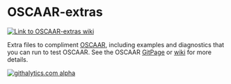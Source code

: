 OSCAAR-extras
=============

[![Link to OSCAAR-extras wiki](http://www.astro.umd.edu/~bmorris3/oscaar/extrasReadme.png)](https://github.com/OSCAAR/OSCAAR-extras/wiki)




Extra files to compliment [OSCAAR](https://github.com/OSCAAR/OSCAAR), including examples and diagnostics that you can run to test OSCAAR. See the OSCAAR [GitPage](http://oscaar.github.io/) or [wiki](https://github.com/OSCAAR/OSCAAR/wiki) for more details.

[![githalytics.com alpha](https://cruel-carlota.pagodabox.com/ced76417ddf3937f7630521f8b220392 "githalytics.com")](http://githalytics.com/OSCAAR/OSCAAR-extras)
